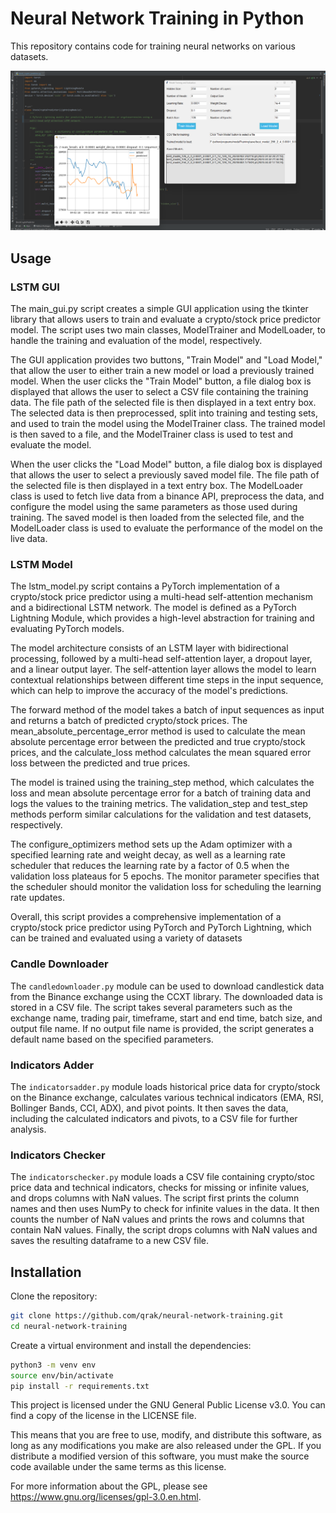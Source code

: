 # Neural Network Training in Python

This repository contains code for training neural networks on various datasets. 

![Alt Text](image001.png)
## Usage

### LSTM GUI

The main_gui.py script creates a simple GUI application using the tkinter library that allows users to train and evaluate a crypto/stock price predictor model. The script uses two main classes, ModelTrainer and ModelLoader, to handle the training and evaluation of the model, respectively.

The GUI application provides two buttons, "Train Model" and "Load Model," that allow the user to either train a new model or load a previously trained model. When the user clicks the "Train Model" button, a file dialog box is displayed that allows the user to select a CSV file containing the training data. The file path of the selected file is then displayed in a text entry box. The selected data is then preprocessed, split into training and testing sets, and used to train the model using the ModelTrainer class. The trained model is then saved to a file, and the ModelTrainer class is used to test and evaluate the model.

When the user clicks the "Load Model" button, a file dialog box is displayed that allows the user to select a previously saved model file. The file path of the selected file is then displayed in a text entry box. The ModelLoader class is used to fetch live data from a binance API, preprocess the data, and configure the model using the same parameters as those used during training. The saved model is then loaded from the selected file, and the ModelLoader class is used to evaluate the performance of the model on the live data.
### LSTM Model

The lstm_model.py script contains a PyTorch implementation of a crypto/stock price predictor using a multi-head self-attention mechanism and a bidirectional LSTM network. The model is defined as a PyTorch Lightning Module, which provides a high-level abstraction for training and evaluating PyTorch models.

The model architecture consists of an LSTM layer with bidirectional processing, followed by a multi-head self-attention layer, a dropout layer, and a linear output layer. The self-attention layer allows the model to learn contextual relationships between different time steps in the input sequence, which can help to improve the accuracy of the model's predictions.

The forward method of the model takes a batch of input sequences as input and returns a batch of predicted crypto/stock prices. The mean_absolute_percentage_error method is used to calculate the mean absolute percentage error between the predicted and true crypto/stock prices, and the calculate_loss method calculates the mean squared error loss between the predicted and true prices.

The model is trained using the training_step method, which calculates the loss and mean absolute percentage error for a batch of training data and logs the values to the training metrics. The validation_step and test_step methods perform similar calculations for the validation and test datasets, respectively.

The configure_optimizers method sets up the Adam optimizer with a specified learning rate and weight decay, as well as a learning rate scheduler that reduces the learning rate by a factor of 0.5 when the validation loss plateaus for 5 epochs. The monitor parameter specifies that the scheduler should monitor the validation loss for scheduling the learning rate updates.

Overall, this script provides a comprehensive implementation of a crypto/stock price predictor using PyTorch and PyTorch Lightning, which can be trained and evaluated using a variety of datasets
### Candle Downloader

The `candledownloader.py` module can be used to download candlestick data from the Binance exchange using the CCXT library. The downloaded data is stored in a CSV file. The script takes several parameters such as the exchange name, trading pair, timeframe, start and end time, batch size, and output file name. If no output file name is provided, the script generates a default name based on the specified parameters.

### Indicators Adder

The `indicatorsadder.py` module loads historical price data for crypto/stock on the Binance exchange, calculates various technical indicators (EMA, RSI, Bollinger Bands, CCI, ADX), and pivot points. It then saves the data, including the calculated indicators and pivots, to a CSV file for further analysis.

### Indicators Checker

The `indicatorschecker.py` module loads a CSV file containing crypto/stoc price data and technical indicators, checks for missing or infinite values, and drops columns with NaN values. The script first prints the column names and then uses NumPy to check for infinite values in the data. It then counts the number of NaN values and prints the rows and columns that contain NaN values. Finally, the script drops columns with NaN values and saves the resulting dataframe to a new CSV file.

## Installation

Clone the repository:

```bash
git clone https://github.com/qrak/neural-network-training.git
cd neural-network-training

```
Create a virtual environment and install the dependencies:

```bash
python3 -m venv env
source env/bin/activate
pip install -r requirements.txt
```

This project is licensed under the GNU General Public License v3.0. You can find a copy of the license in the LICENSE file.

This means that you are free to use, modify, and distribute this software, as long as any modifications you make are also released under the GPL. If you distribute a modified version of this software, you must make the source code available under the same terms as this license.

For more information about the GPL, please see https://www.gnu.org/licenses/gpl-3.0.en.html.
